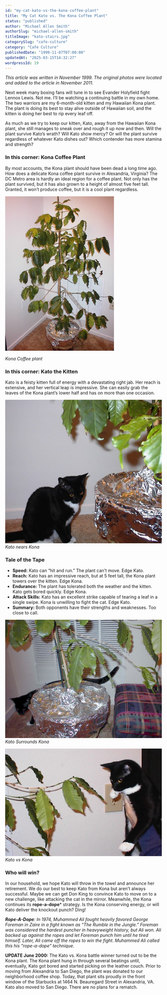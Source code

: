 ```yaml
---
id: "my-cat-kato-vs-the-kona-coffee-plant"
title: "My Cat Kato vs. The Kona Coffee Plant"
status: "published"
author: "Michael Allen Smith"
authorSlug: "michael-allen-smith"
titleImage: "kato-stairs.jpg"
categorySlug: "cafe-culture"
category: "Cafe Culture"
publishedDate: "1999-11-07T07:00:00"
updatedAt: "2025-03-15T14:32:27"
wordpressId: 19
---
```


*This article was written in November 1999. The original photos were located and added to the article in November 2011.*

Next week many boxing fans will tune in to see Evander Holyfield fight Lennox Lewis. Not me. I’ll be watching a continuing battle in my own home. The two warriors are my 6-month-old kitten and my Hawaiian Kona plant. The plant is doing its best to stay alive outside of Hawaiian soil, and the kitten is doing her best to rip every leaf off.

As much as we try to keep our kitten, Kato, away from the Hawaiian Kona plant, she still manages to sneak over and rough it up now and then. Will the plant survive Kato’s wrath? Will Kato show mercy? Or will the plant survive regardless of whatever Kato dishes out? Which contender has more stamina and strength?

### In this corner: Kona Coffee Plant

By most accounts, the Kona plant should have been dead a long time ago. How does a delicate Kona coffee plant survive in Alexandria, Virginia? The DC Metro area is hardly an ideal region for a coffee plant. Not only has the plant survived, but it has also grown to a height of almost five feet tall. Granted, it won’t produce coffee, but it is a cool plant regardless.

![kona coffee plant](kona-coffee-plant1.jpg)

*Kona Coffee plant*

### In this corner: Kato the Kitten

Kato is a feisty kitten full of energy with a devastating right jab. Her reach is extensive, and her vertical leap is impressive. She can easily grab the leaves of the Kona plant’s lower half and has on more than one occasion.

![Kato nears Kona](kato-nears-kona.jpg)  
*Kato nears Kona*

### Tale of the Tape

-   **Speed:** Kato can “hit and run.” The plant can’t move. Edge Kato.
-   **Reach:** Kato has an impressive reach, but at 5 feet tall, the Kona plant towers over the kitten. Edge Kona.
-   **Endurance:** The plant has tolerated both the weather and the kitten. Kato gets bored quickly. Edge Kona.
-   **Attack Skills:** Kato has an excellent strike capable of tearing a leaf in a single swipe. Kona is unwilling to fight the cat. Edge Kato.
-   **Summary:** Both opponents have their strengths and weaknesses. Too close to call.

![Kato surrounds Kona](kato-surrounds-kona.jpg)  
*Kato Surrounds Kona*

![Kato vs Kona](kato-vs-kona.jpg)  
*Kato vs Kona*

### Who will win?

In our household, we hope Kato will throw in the towel and announce her retirement. We do our best to keep Kato from Kona but aren’t always successful. Maybe we can get Don King to convince Kato to move on to a new challenge, like attacking the cat in the mirror. Meanwhile, the Kona continues its **rope-a-dope**\* strategy. Is the Kona conserving energy, or will Kato deliver the knockout punch? Ding!

***Rope-A-Dope**: In 1974, Muhammed Ali fought heavily favored George Foreman in Zaire in a fight known as “The Rumble in the Jungle.” Foreman was considered the hardest puncher in heavyweight history, but Ali won. Ali backed up against the ropes and let Foreman punch him until he tired himself. Later, Ali came off the ropes to win the fight. Muhammed Ali called this his “rope-a-dope” technique.*

**UPDATE June 2000:** The Kato vs. Kona battle winner turned out to be the Kona plant. The Kona plant hung in through several beatings until, eventually, Kato got bored and started picking on the leather couch. Prior to moving from Alexandria to San Diego, the plant was donated to our neighborhood coffee shop. Today, that plant sits proudly in the front window of the Starbucks at 1464 N. Beauregard Street in Alexandria, VA. Kato also moved to San Diego. There are no plans for a rematch.